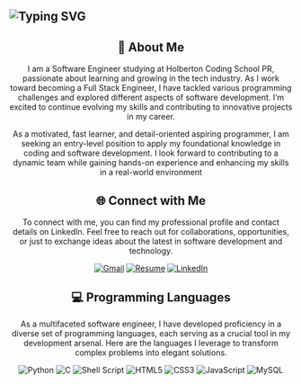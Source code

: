 <div align="left">
<h2><img src="https://readme-typing-svg.herokuapp.com?font=Jetbrains+mono&size=40&duration=3000&color=33FF33&center=true&vCenter=true&width=435&lines=Hey,+I+am+Carlos!;Welcome...;to+the+Github!;" alt="Typing SVG"/></h2>
</div>

<div align="center">
    <h2> 🚀 About Me</h2>
    <p>I am a Software Engineer studying at Holberton Coding School PR, passionate about learning and growing in the tech industry. As I work toward becoming a Full Stack Engineer, I have tackled various programming challenges and explored different aspects of software development. I’m excited to continue evolving my skills and contributing to innovative projects in my career.

As a motivated, fast learner, and detail-oriented aspiring programmer, I am seeking an entry-level position to apply my foundational knowledge in coding and software development. I look forward to contributing to a dynamic team while gaining hands-on experience and enhancing my skills in a real-world environment</p>
</div>

<div align="center">
<h2 align="center" class="section-heading">🌐 Connect with Me</h2>
<p> To connect with me, you can find my professional profile and contact details on LinkedIn. Feel free to reach out for collaborations, opportunities, or just to exchange ideas about the latest in software development and technology. </p>

[![Gmail](https://img.shields.io/badge/Gmail-D14836?style=for-the-badge&logo=gmail&logoColor=white)](mailto:cj.sotorivera@gmail.com)
[![Resume](https://img.shields.io/badge/RESUME-important?style=for-the-badge)](https://1drv.ms/b/s!AlgHjPM374Wga591HkCFJg3qu9w?e=gHq94M)
[![LinkedIn](https://img.shields.io/badge/linkedin-%230077B5.svg?style=for-the-badge&logo=linkedin&logoColor=white)](https:www.linkedin.com/in/carlos-soto-rivera-138483330)
</div>
    

</div>

<div align="center">
<h2 align="center" class="section-heading">💻 Programming Languages</h2>
<p> As a multifaceted software engineer, I have developed proficiency in a diverse set of programming languages, each serving as a crucial tool in my development arsenal. Here are the languages I leverage to transform complex problems into elegant solutions.</p>

![Python](https://img.shields.io/badge/python-3670A0?style=for-the-badge&logo=python&logoColor=ffdd54)
![C](https://img.shields.io/badge/c-%2300599C.svg?style=for-the-badge&logo=c&logoColor=white)
![Shell Script](https://img.shields.io/badge/shell_script-%23121011.svg?style=for-the-badge&logo=gnu-bash&logoColor=white)
![HTML5](https://img.shields.io/badge/html5-%23E34F26.svg?style=for-the-badge&logo=html5&logoColor=white)
![CSS3](https://img.shields.io/badge/css3-%231572B6.svg?style=for-the-badge&logo=css3&logoColor=white)
![JavaScript](https://img.shields.io/badge/javascript-%23323330.svg?style=for-the-badge&logo=javascript&logoColor=%23F7DF1E)
![MySQL](https://img.shields.io/badge/mysql-%2300f.svg?style=for-the-badge&logo=mysql&logoColor=white)
</div>

</div>
